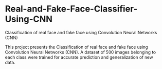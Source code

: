 # Real-and-Fake-Face-Classifier-Using-CNN
Classification of real face and fake face using Convolution Neural Networks (CNN)

This project presents the Classification of real face and fake face using Convolution Neural Networks (CNN). A dataset of 500 images belonging to each class were trained for accurate prediction and generalization of new data.
